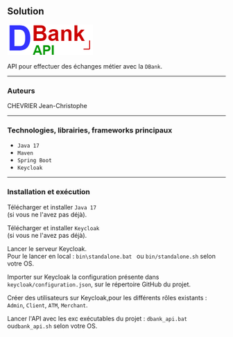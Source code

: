 ## Solution
![Logo de de DBankAPI](doc/DBankAPI.png)

API pour effectuer des échanges métier avec la `DBank`.

____
### Auteurs
CHEVRIER Jean-Christophe

____
### Technologies, librairies, frameworks principaux

- `Java 17`
- `Maven`
- `Spring Boot`
- `Keycloak`

____
### Installation et exécution

Télécharger et installer `Java 17`
<br>
(si vous ne l'avez pas déjà).

Télécharger et installer `Keycloak` 
<br>
(si vous ne l'avez pas déjà).

Lancer le serveur Keycloak.
<br>
Pour le lancer en local : `bin\standalone.bat `
ou `bin/standalone.sh` selon votre OS.

Importer sur Keycloak la configuration
présente dans `keycloak/configuration.json`,
sur le répertoire GitHub du projet.

Créer des utilisateurs sur Keycloak,pour
les différents rôles existants : `Admin`,
`Client`, `ATM`, `Merchant`.

Lancer l'API avec les exc exécutables du projet :
`dbank_api.bat` ou`dbank_api.sh` selon votre OS.
